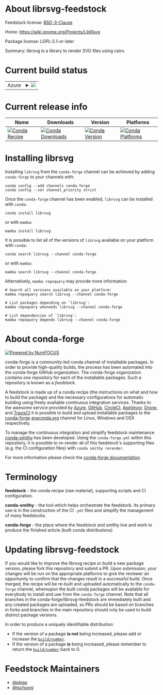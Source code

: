 About librsvg-feedstock
=======================

Feedstock license: [BSD-3-Clause](https://github.com/conda-forge/librsvg-feedstock/blob/main/LICENSE.txt)

Home: https://wiki.gnome.org/Projects/LibRsvg

Package license: LGPL-2.1-or-later

Summary: librsvg is a library to render SVG files using cairo.

Current build status
====================


<table>
    
  <tr>
    <td>Azure</td>
    <td>
      <details>
        <summary>
          <a href="https://dev.azure.com/conda-forge/feedstock-builds/_build/latest?definitionId=564&branchName=main">
            <img src="https://dev.azure.com/conda-forge/feedstock-builds/_apis/build/status/librsvg-feedstock?branchName=main">
          </a>
        </summary>
        <table>
          <thead><tr><th>Variant</th><th>Status</th></tr></thead>
          <tbody><tr>
              <td>linux_64</td>
              <td>
                <a href="https://dev.azure.com/conda-forge/feedstock-builds/_build/latest?definitionId=564&branchName=main">
                  <img src="https://dev.azure.com/conda-forge/feedstock-builds/_apis/build/status/librsvg-feedstock?branchName=main&jobName=linux&configuration=linux%20linux_64_" alt="variant">
                </a>
              </td>
            </tr><tr>
              <td>linux_aarch64</td>
              <td>
                <a href="https://dev.azure.com/conda-forge/feedstock-builds/_build/latest?definitionId=564&branchName=main">
                  <img src="https://dev.azure.com/conda-forge/feedstock-builds/_apis/build/status/librsvg-feedstock?branchName=main&jobName=linux&configuration=linux%20linux_aarch64_" alt="variant">
                </a>
              </td>
            </tr><tr>
              <td>linux_ppc64le</td>
              <td>
                <a href="https://dev.azure.com/conda-forge/feedstock-builds/_build/latest?definitionId=564&branchName=main">
                  <img src="https://dev.azure.com/conda-forge/feedstock-builds/_apis/build/status/librsvg-feedstock?branchName=main&jobName=linux&configuration=linux%20linux_ppc64le_" alt="variant">
                </a>
              </td>
            </tr><tr>
              <td>osx_64</td>
              <td>
                <a href="https://dev.azure.com/conda-forge/feedstock-builds/_build/latest?definitionId=564&branchName=main">
                  <img src="https://dev.azure.com/conda-forge/feedstock-builds/_apis/build/status/librsvg-feedstock?branchName=main&jobName=osx&configuration=osx%20osx_64_" alt="variant">
                </a>
              </td>
            </tr><tr>
              <td>osx_arm64</td>
              <td>
                <a href="https://dev.azure.com/conda-forge/feedstock-builds/_build/latest?definitionId=564&branchName=main">
                  <img src="https://dev.azure.com/conda-forge/feedstock-builds/_apis/build/status/librsvg-feedstock?branchName=main&jobName=osx&configuration=osx%20osx_arm64_" alt="variant">
                </a>
              </td>
            </tr><tr>
              <td>win_64</td>
              <td>
                <a href="https://dev.azure.com/conda-forge/feedstock-builds/_build/latest?definitionId=564&branchName=main">
                  <img src="https://dev.azure.com/conda-forge/feedstock-builds/_apis/build/status/librsvg-feedstock?branchName=main&jobName=win&configuration=win%20win_64_" alt="variant">
                </a>
              </td>
            </tr>
          </tbody>
        </table>
      </details>
    </td>
  </tr>
</table>

Current release info
====================

| Name | Downloads | Version | Platforms |
| --- | --- | --- | --- |
| [![Conda Recipe](https://img.shields.io/badge/recipe-librsvg-green.svg)](https://anaconda.org/conda-forge/librsvg) | [![Conda Downloads](https://img.shields.io/conda/dn/conda-forge/librsvg.svg)](https://anaconda.org/conda-forge/librsvg) | [![Conda Version](https://img.shields.io/conda/vn/conda-forge/librsvg.svg)](https://anaconda.org/conda-forge/librsvg) | [![Conda Platforms](https://img.shields.io/conda/pn/conda-forge/librsvg.svg)](https://anaconda.org/conda-forge/librsvg) |

Installing librsvg
==================

Installing `librsvg` from the `conda-forge` channel can be achieved by adding `conda-forge` to your channels with:

```
conda config --add channels conda-forge
conda config --set channel_priority strict
```

Once the `conda-forge` channel has been enabled, `librsvg` can be installed with `conda`:

```
conda install librsvg
```

or with `mamba`:

```
mamba install librsvg
```

It is possible to list all of the versions of `librsvg` available on your platform with `conda`:

```
conda search librsvg --channel conda-forge
```

or with `mamba`:

```
mamba search librsvg --channel conda-forge
```

Alternatively, `mamba repoquery` may provide more information:

```
# Search all versions available on your platform:
mamba repoquery search librsvg --channel conda-forge

# List packages depending on `librsvg`:
mamba repoquery whoneeds librsvg --channel conda-forge

# List dependencies of `librsvg`:
mamba repoquery depends librsvg --channel conda-forge
```


About conda-forge
=================

[![Powered by
NumFOCUS](https://img.shields.io/badge/powered%20by-NumFOCUS-orange.svg?style=flat&colorA=E1523D&colorB=007D8A)](https://numfocus.org)

conda-forge is a community-led conda channel of installable packages.
In order to provide high-quality builds, the process has been automated into the
conda-forge GitHub organization. The conda-forge organization contains one repository
for each of the installable packages. Such a repository is known as a *feedstock*.

A feedstock is made up of a conda recipe (the instructions on what and how to build
the package) and the necessary configurations for automatic building using freely
available continuous integration services. Thanks to the awesome service provided by
[Azure](https://azure.microsoft.com/en-us/services/devops/), [GitHub](https://github.com/),
[CircleCI](https://circleci.com/), [AppVeyor](https://www.appveyor.com/),
[Drone](https://cloud.drone.io/welcome), and [TravisCI](https://travis-ci.com/)
it is possible to build and upload installable packages to the
[conda-forge](https://anaconda.org/conda-forge) [anaconda.org](https://anaconda.org/)
channel for Linux, Windows and OSX respectively.

To manage the continuous integration and simplify feedstock maintenance
[conda-smithy](https://github.com/conda-forge/conda-smithy) has been developed.
Using the ``conda-forge.yml`` within this repository, it is possible to re-render all of
this feedstock's supporting files (e.g. the CI configuration files) with ``conda smithy rerender``.

For more information please check the [conda-forge documentation](https://conda-forge.org/docs/).

Terminology
===========

**feedstock** - the conda recipe (raw material), supporting scripts and CI configuration.

**conda-smithy** - the tool which helps orchestrate the feedstock.
                   Its primary use is in the construction of the CI ``.yml`` files
                   and simplify the management of *many* feedstocks.

**conda-forge** - the place where the feedstock and smithy live and work to
                  produce the finished article (built conda distributions)


Updating librsvg-feedstock
==========================

If you would like to improve the librsvg recipe or build a new
package version, please fork this repository and submit a PR. Upon submission,
your changes will be run on the appropriate platforms to give the reviewer an
opportunity to confirm that the changes result in a successful build. Once
merged, the recipe will be re-built and uploaded automatically to the
`conda-forge` channel, whereupon the built conda packages will be available for
everybody to install and use from the `conda-forge` channel.
Note that all branches in the conda-forge/librsvg-feedstock are
immediately built and any created packages are uploaded, so PRs should be based
on branches in forks and branches in the main repository should only be used to
build distinct package versions.

In order to produce a uniquely identifiable distribution:
 * If the version of a package **is not** being increased, please add or increase
   the [``build/number``](https://docs.conda.io/projects/conda-build/en/latest/resources/define-metadata.html#build-number-and-string).
 * If the version of a package **is** being increased, please remember to return
   the [``build/number``](https://docs.conda.io/projects/conda-build/en/latest/resources/define-metadata.html#build-number-and-string)
   back to 0.

Feedstock Maintainers
=====================

* [@pkgw](https://github.com/pkgw/)
* [@tschoonj](https://github.com/tschoonj/)

